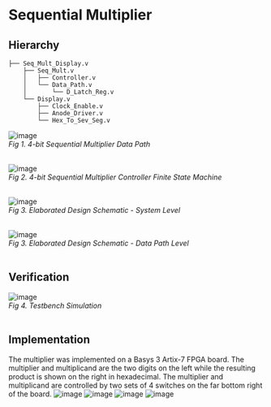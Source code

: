 # Sequential Multiplier

## Hierarchy
```
├── Seq_Mult_Display.v
    ├── Seq_Mult.v
    │   ├── Controller.v
    │   └── Data_Path.v
    │       └── D_Latch_Reg.v
    └── Display.v
        ├── Clock_Enable.v
        ├── Anode_Driver.v
        └── Hex_To_Sev_Seg.v
```

![image](https://github.com/JermYeWorm/Sequential-Multiplier/assets/113321384/59183853-210f-4650-b086-951eaff33a4d)
<br>_Fig 1. 4-bit Sequential Multiplier Data Path_<br><br>

![image](https://github.com/JermYeWorm/sequential-multiplier/assets/113321384/9c5d4735-c65b-46c3-9520-70bf315c7095)
<br>_Fig 2. 4-bit Sequential Multiplier Controller Finite State Machine_<br><br>

![image](https://github.com/JermYeWorm/sequential-multiplier/assets/113321384/83f19c54-91b3-4491-840d-2d89d29210fd)
<br>_Fig 3. Elaborated Design Schematic - System Level_<br><br>

![image](https://github.com/JermYeWorm/sequential-multiplier/assets/113321384/3941b575-d85e-4b54-bffd-f206aa60fff8)
<br>_Fig 3. Elaborated Design Schematic - Data Path Level_<br><br>

## Verification
![image](https://github.com/user-attachments/assets/afacd17c-c36a-4d30-a7fa-6cd24b9430eb)
<br>_Fig 4. Testbench Simulation_<br><br>

## Implementation
The multiplier was implemented on a Basys 3 Artix-7 FPGA board. The multiplier and multiplicand are the two digits on the left while the resulting product is shown on the right in hexadecimal. The multiplier and multiplicand are controlled by two sets of 4 switches on the far bottom right of the board.
![image](https://github.com/user-attachments/assets/e697aecc-9cc7-43f9-8366-23ef78bd1c67)
![image](https://github.com/user-attachments/assets/55aee893-9d67-4196-8bf8-e2bbd1b657ee)
![image](https://github.com/user-attachments/assets/b42442ed-a6a9-4ba7-8761-893c27e7b61c)
![image](https://github.com/user-attachments/assets/6e019a42-ae68-4188-911e-b41cf847faff)


